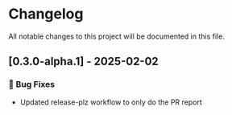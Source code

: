 # Changelog

All notable changes to this project will be documented in this file.

## [0.3.0-alpha.1] - 2025-02-02

### 🐛 Bug Fixes

- Updated release-plz workflow to only do the PR report

<!-- generated by git-cliff -->
